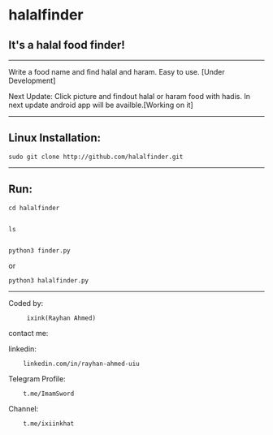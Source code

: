 # halalfinder

It's a halal food finder!
---------------------------

--------


Write a food name and find halal and haram. Easy to use. [Under Development]


Next Update: Click picture and findout halal or haram food with hadis. In next update android app will be availble.[Working on it]


-------------------------------

Linux Installation:
----------------------


    sudo git clone http://github.com/halalfinder.git


------------------

Run:
------------


    cd halalfinder

    
    ls


    python3 finder.py

or

    python3 halalfinder.py

-----------------------------

Coded by: 
         
         ixink(Rayhan Ahmed)
contact me: 

linkedin:

        linkedin.com/in/rayhan-ahmed-uiu
Telegram Profile:

        t.me/ImamSword

  Channel:
  
        t.me/ixiinkhat




